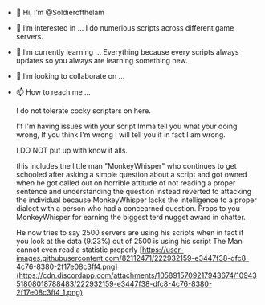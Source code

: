 - 👋 Hi, I’m @Soldierofthelam
- 👀 I’m interested in ... I do numerious scripts across different game servers.
- 🌱 I’m currently learning ... Everything because every scripts always updates so you always are learning something new.
- 💞️ I’m looking to collaborate on ...
- 📫 How to reach me ...

    I do not tolerate cocky scripters on here.
    
     I'f I'm having issues with your script Imma tell you what your doing wrong, If you think I'm wrong I will tell you if in fact I am wrong.
     
     
    I DO NOT put up with know it alls.
    
    this includes the little man "MonkeyWhisper" who continues to get schooled after asking a simple question about a script and got owned when he got
   called out on horrible attitude of not reading a proper sentence and understanding the question instead reverted to attacking the individual because MonkeyWhisper lacks the intelligence to a proper dialect with a person who had a concearned question.
   Props to you MonkeyWhisper  for earning the biggest terd nugget award in chatter.
   
   He now tries to say 2500 servers are using his scripts when in fact if you look at the data (9.23%) out of 2500 is using his script
   The Man cannot even read a statistic properly 
   [https://user-images.githubusercontent.com/82112471/222932159-e3447f38-dfc8-4c76-8380-2f17e08c3ff4.png](https://cdn.discordapp.com/attachments/1058915709217943674/1094351808018788483/222932159-e3447f38-dfc8-4c76-8380-2f17e08c3ff4_1.png)

<!---
Soldierofthelam/Soldierofthelam is a ✨ special ✨ repository because its `README.md` (this file) appears on your GitHub profile.
You can click the Preview link to take a look at your changes.
--->
